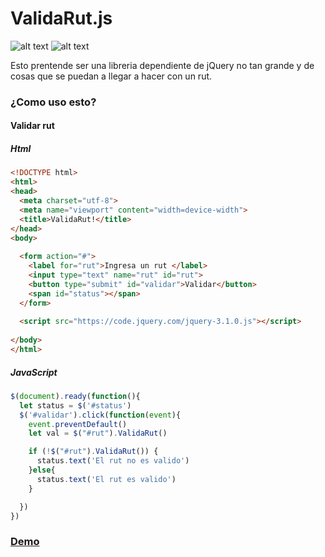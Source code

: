 # ValidaRut.js
![alt text](https://img.shields.io/badge/Version-v0.0.1-%232F9ED4.svg "Version")
![alt text](https://img.shields.io/badge/License-MIT-%23428878.svg "License")

Esto prentende ser una libreria dependiente de jQuery no tan grande y de cosas que se puedan a llegar a hacer con un rut.
### ¿Como uso esto?
#### Validar rut
##### Html
```html
<!DOCTYPE html>
<html>
<head>
  <meta charset="utf-8">
  <meta name="viewport" content="width=device-width">
  <title>ValidaRut!</title>
</head>
<body>
  
  <form action="#">
    <label for="rut">Ingresa un rut </label>
    <input type="text" name="rut" id="rut">
    <button type="submit" id="validar">Validar</button>
    <span id="status"></span>
  </form>
  
  <script src="https://code.jquery.com/jquery-3.1.0.js"></script>
  
</body>
</html>
```
##### JavaScript
```javascript
$(document).ready(function(){
  let status = $('#status')
  $('#validar').click(function(event){
    event.preventDefault()
    let val = $("#rut").ValidaRut()

    if (!$("#rut").ValidaRut()) {
      status.text('El rut no es valido')
    }else{
      status.text('El rut es valido')
    }

  })
})
```

### [Demo](https://validarut.netlify.com/)
